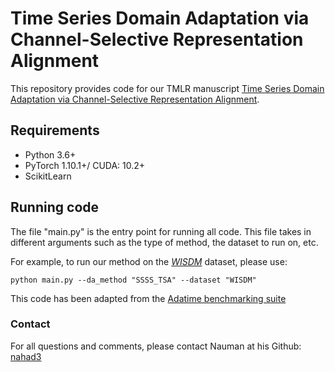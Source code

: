 # Time Series Domain Adaptation via Channel-Selective Representation Alignment



This repository provides code for our TMLR manuscript [Time Series Domain Adaptation via Channel-Selective Representation Alignment](https://openreview.net/pdf?id=8C8LJIqF4y).

## Requirements

- Python 3.6+
- PyTorch 1.10.1+/ CUDA: 10.2+
- ScikitLearn  


## Running code

The file "main.py" is the entry point for running all code. This file takes in different arguments such as the type of method, the dataset to run on, etc.

For example, to run our method on the [*WISDM*](https://www.cis.fordham.edu/wisdm/dataset.php) dataset, please use:

```console
python main.py --da_method "SSSS_TSA" --dataset "WISDM"
```

This code has been adapted from the  [Adatime benchmarking suite ](https://github.com/emadeldeen24/AdaTime)


### Contact

For all questions and comments, please contact Nauman at his Github: [nahad3](https://github.com/nahad3) 

